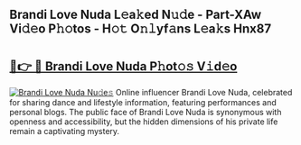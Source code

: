 ## Brandi Love Nuda L𝚎a𝚔ed N𝚞𝚍e - Part-XAw Vi𝚍𝚎o P𝚑𝚘tos - H𝚘𝚝 O𝚗𝚕yf𝚊ns L𝚎a𝚔s Hnx87

# <h2><a href="http://kf2da03.oniu.top/?m=Brandi+Love+Nuda">🔗👉 🔴 Brandi Love Nuda P𝚑ot𝚘𝚜 V𝚒d𝚎o</a></h2>

[![Brandi Love Nuda Nu𝚍e𝚜](https://i.imgur.com/0qMVB7G.gif)](http://kf2da03.oniu.top/?m=Brandi+Love+Nuda)
Online influencer Brandi Love Nuda, celebrated for sharing dance and lifestyle information, featuring performances and personal blogs. The public face of Brandi Love Nuda is synonymous with openness and accessibility, but the hidden dimensions of his private life remain a captivating mystery.  
